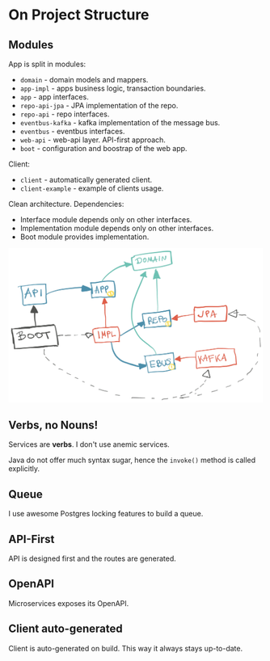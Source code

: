 # On Project Structure

## Modules

App is split in modules:

+ `domain` - domain models and mappers.
+ `app-impl` - apps business logic, transaction boundaries.
+ `app` - app interfaces.
+ `repo-api-jpa` - JPA implementation of the repo.
+ `repo-api` - repo interfaces.
+ `eventbus-kafka` - kafka implementation of the message bus.
+ `eventbus` - eventbus interfaces.
+ `web-api` - web-api layer. API-first approach.
+ `boot` - configuration and boostrap of the web app.

Client:

+ `client` - automatically generated client.
+ `client-example` - example of clients usage.

Clean architecture. Dependencies:

+ Interface module depends only on other interfaces.
+ Implementation module depends only on other interfaces. 
+ Boot module provides implementation.

![](arh.png)

## Verbs, no Nouns!

Services are **verbs**. I don't use anemic services.

Java do not offer much syntax sugar, hence the `invoke()` method is called explicitly.

## Queue

I use awesome Postgres locking features to build a queue.

## API-First

API is designed first and the routes are generated.

## OpenAPI

Microservices exposes its OpenAPI.

## Client auto-generated

Client is auto-generated on build. This way it always stays up-to-date.
